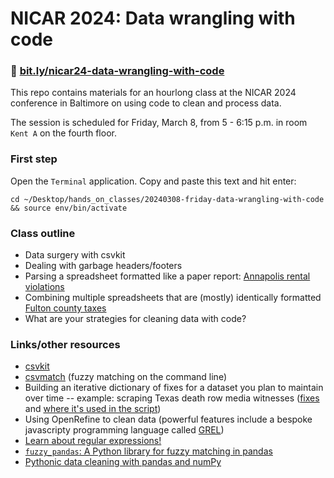 # NICAR 2024: Data wrangling with code

### 🔗 [bit.ly/nicar24-data-wrangling-with-code](https://bit.ly/nicar24-data-wrangling-with-code)

This repo contains materials for an hourlong class at the NICAR 2024 conference in Baltimore on using code to clean and process data.

The session is scheduled for Friday, March 8, from 5 - 6:15 p.m. in room `Kent A` on the fourth floor.

### First step

Open the `Terminal` application. Copy and paste this text and hit enter:

```
cd ~/Desktop/hands_on_classes/20240308-friday-data-wrangling-with-code && source env/bin/activate
```

### Class outline
- Data surgery with csvkit
- Dealing with garbage headers/footers
- Parsing a spreadsheet formatted like a paper report: [Annapolis rental violations](annapolis-rental-violations)
- Combining multiple spreadsheets that are (mostly) identically formatted [Fulton county taxes](fulton-county-taxes)
- What are your strategies for cleaning data with code?

### Links/other resources
- [csvkit](https://csvkit.readthedocs.io)
- [csvmatch](https://github.com/maxharlow/csvmatch) (fuzzy matching on the command line)
- Building an iterative dictionary of fixes for a dataset you plan to maintain over time -- example: scraping Texas death row media witnesses ([fixes](https://github.com/cjwinchester/tx-death-row-media-witnesses/blob/main/fixes.py) and [where it's used in the script](https://github.com/cjwinchester/tx-death-row-media-witnesses/blob/main/scrape.py#L66))
- Using OpenRefine to clean data (powerful features include a bespoke javascripty programming language called [GREL](https://openrefine.org/docs/manual/grel))
- [Learn about regular expressions!](https://docs.google.com/document/d/1PnxBqcx66MLOAq09UDKA1t2H28cbjPnvUqiBl5JplGI/edit#heading=h.xnl48akh0dl6)
- [`fuzzy_pandas`: A Python library for fuzzy matching in pandas](https://github.com/jsoma/fuzzy_pandas)
- [Pythonic data cleaning with pandas and numPy](https://realpython.com/python-data-cleaning-numpy-pandas/)

